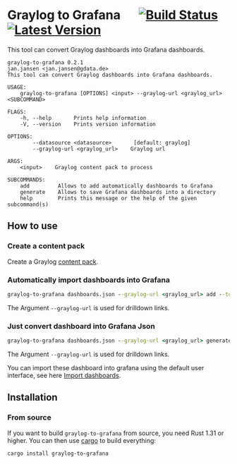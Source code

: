 # Graylog to Grafana &emsp; [![Build Status]][travis] [![Latest Version]][crates.io]

[Build Status]: https://travis-ci.org/GDATASoftwareAG/graylog-to-grafana.svg?branch=master
[travis]: https://travis-ci.org/GDATASoftwareAG/graylog-to-grafana
[Latest Version]: https://img.shields.io/crates/v/graylog-to-grafana.svg
[crates.io]: https://crates.io/crates/graylog-to-grafana

This tool can convert Graylog dashboards into Grafana dashboards.

```
graylog-to-grafana 0.2.1
jan.jansen <jan.jansen@gdata.de>
This tool can convert Graylog dashboards into Grafana dashboards.

USAGE:
    graylog-to-grafana [OPTIONS] <input> --graylog-url <graylog_url> <SUBCOMMAND>

FLAGS:
    -h, --help       Prints help information
    -V, --version    Prints version information

OPTIONS:
        --datasource <datasource>       [default: graylog]
        --graylog-url <graylog_url>    Graylog url

ARGS:
    <input>    Graylog content pack to process

SUBCOMMANDS:
    add         Allows to add automatically dashboards to Grafana
    generate    Allows to save Grafana dashboards into a directory
    help        Prints this message or the help of the given subcommand(s)
```

## How to use

### Create a content pack
Create a Graylog [content pack](https://docs.graylog.org/en/3.0/pages/content_packs.html).


### Automatically import dashboards into Grafana

```cmd
graylog-to-grafana dashboards.json --graylog-url <graylog_url> add --token [bearer-token] --url [grafana-url] --folder [folder-id]
```
The Argument `--graylog-url` is used for drilldown links.

### Just convert dashboard into Grafana Json

```cmd
graylog-to-grafana dashboards.json --graylog-url <graylog_url> generate dashboard
```
The Argument `--graylog-url` is used for drilldown links.

You can import these dashboard into grafana using the default user interface, see here [Import dashboards](https://grafana.com/docs/reference/export_import/).

## Installation

### From source

If you want to build `graylog-to-grafana` from source, you need Rust 1.31 or higher. You can then use [cargo](https://doc.rust-lang.org/cargo/getting-started/installation.html) to build everything:

```
cargo install graylog-to-grafana
```

